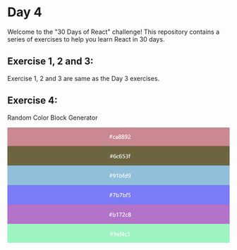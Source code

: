 # Day 4

Welcome to the "30 Days of React" challenge! This repository contains a series of exercises to help you learn React in 30 days.

## Exercise 1, 2 and 3:

Exercise 1, 2 and 3 are same as the Day 3 exercises.

## Exercise 4:

Random Color Block Generator

![Exercise 4](https://raw.githubusercontent.com/ongcl03/30-Days-Of-React/04_Day_Components/04_Day_Components/04_Day_Demo.png)
